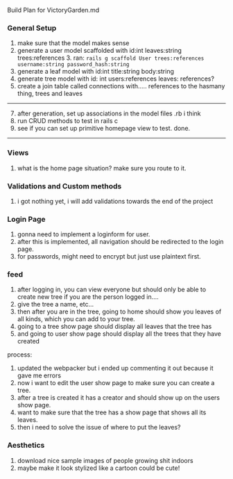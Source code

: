 Build Plan for VictoryGarden.md

### General Setup

1. make sure that the model makes sense
2. generate a user model scaffolded with id:int leaves:string trees:references
    3. ran: `rails g scaffold User trees:references username:string password_hash:string`
3. generate a leaf model with id:int title:string body:string
4. generate tree model with id: int users:references leaves: references?
5. create a join table called connections with..... references to the hasmany thing, trees and leaves 

---
 
7. after generation, set up associations in the model files .rb i think 
8. run CRUD methods to test in rails c 
9. see if you can set up primitive homepage view to test. done. 

---

### Views

1. what is the home page situation? make sure you route to it. 


### Validations and Custom methods
1. i got nothing yet, i will add validations towards the end of the project

### Login Page
1. gonna need to implement a loginform for user. 
2. after this is implemented, all navigation should be redirected to the login page. 
3. for passwords, might need to encrypt but just use plaintext first. 

### feed
1. after logging in, you can view everyone but should only be able to create new tree if you are the person logged in....
2. give the tree a name, etc...
3. then after you are in the tree, going to home should show you leaves of all kinds, which you can add to your tree. 
4. going to a tree show page should display all leaves that the tree has
5. and going to user show page should display all the trees that they have created 


process:

1. updated the webpacker but i ended up commenting it out because it gave me errors
2. now i want to edit the user show page to make sure you can create a tree. 
3. after a tree is created it has a creator and should show up on the users show page. 
3. want to make sure that the tree has a show page that shows all its leaves. 
4. then i need to solve the issue of where to put the leaves?




### Aesthetics

1. download nice sample images of people growing shit indoors 
2. maybe make it look stylized like a cartoon could be cute!

